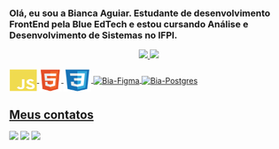 ### Olá, eu sou a Bianca Aguiar. Estudante de desenvolvimento FrontEnd pela Blue EdTech e estou cursando Análise e Desenvolvimento de Sistemas no IFPI.

<div align="center">
  <a href="https://github.com/SraSidle">
  <img height="180em" src="https://github-readme-stats.vercel.app/api?username=SraSidle&show_icons=true&theme=dracula&include_all_commits=true&count_private=true"/>
  <img height="180em" src="https://github-readme-stats.vercel.app/api/top-langs/?username=SraSidle&layout=compact&langs_count=7&theme=dracula"/>
</div>
<div style="display: inline_block"><br>
  <img align="center" alt="Bia-Js" height="40" width="50" src="https://raw.githubusercontent.com/devicons/devicon/master/icons/javascript/javascript-plain.svg">
  <img align="center" alt="Bia-HTML" height="40" width="40" src="https://raw.githubusercontent.com/devicons/devicon/master/icons/html5/html5-original.svg">
  <img align="center" alt="Bia-CSS" height="40" width="50" src="https://raw.githubusercontent.com/devicons/devicon/master/icons/css3/css3-original.svg">
  <img align="center" alt="Bia-Figma" height="40" width="50" src="https://cdn.jsdelivr.net/gh/devicons/devicon/icons/figma/figma-original.svg" />
<img align="center" alt="Bia-Postgres" heigth="40" width="50" src="https://cdn.jsdelivr.net/gh/devicons/devicon/icons/postgresql/postgresql-plain-wordmark.svg" />
  
  ## Meus contatos
 
<div> 
  <a href=https://www.instagram.com/sra_sidle target="_blank"><img src="https://img.shields.io/badge/-Instagram-%23E4405F?style=for-the-badge&logo=instagram&logoColor=white" target="_blank"></a>
  <a href = "biancaaguiar2021@gmail.com"><img src="https://img.shields.io/badge/-Gmail-%23333?style=for-the-badge&logo=gmail&logoColor=white" target="_blank"></a>
  <a href="https://www.linkedin.com/in/bianca-aguiar-642811222/" target="_blank"><img src="https://img.shields.io/badge/-LinkedIn-%230077B5?style=for-the-badge&logo=linkedin&logoColor=white" target="_blank"></a> 
</div>
  
 <!--![Snake animation](https://github.com/SraSidle/SraSidle/blob/output/github-contribution-grid-snake.svg)--> 
